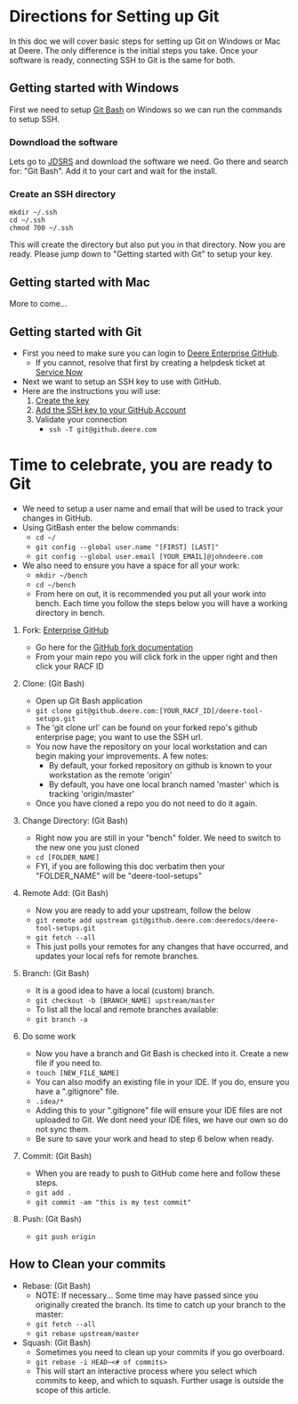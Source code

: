 # Directions for Setting up Git
In this doc we will cover basic steps for setting up Git on Windows or Mac at Deere. The only difference is the initial steps you take. Once your software is ready, connecting SSH to Git is the same for both.

## Getting started with Windows  
First we need to setup [Git Bash](https://git-scm.com/) on Windows so we can run the commands to setup SSH.  

### Downdload the software  
Lets go to [JDSRS](http://jdsrs.deere.com) and download the software we need. Go there and search for: "Git Bash". Add it to your cart and wait for the install.  

### Create an SSH directory  
`mkdir ~/.ssh`  
`cd ~/.ssh`  
`chmod 700 ~/.ssh`  

This will create the directory but also put you in that directory. Now you are ready. Please jump down to "Getting started with Git" to setup your key.  

## Getting started with Mac  
More to come...  

## Getting started with Git
* First you need to make sure you can login to [Deere Enterprise GitHub](https://github.deere.com).  
   * If you cannot, resolve that first by creating a helpdesk ticket at [Service Now](http://johndeere-servicenow.com/ep)  
* Next we want to setup an SSH key to use with GitHub.  
* Here are the instructions you will use:  
   1. [Create the key](https://help.github.com/enterprise/2.12/user/articles/generating-a-new-ssh-key-and-adding-it-to-the-ssh-agent)  
   2. [Add the SSH key to your GitHub Account](https://help.github.com/enterprise/2.12/user/articles/adding-a-new-ssh-key-to-your-github-account)  
   3. Validate your connection  
      * `ssh -T git@github.deere.com`  

# Time to celebrate, you are ready to Git

* We need to setup a user name and email that will be used to track your changes in GitHub.  
*  Using GitBash enter the below commands:  
   * `cd ~/`  
   * `git config --global user.name "[FIRST] [LAST]"`  
   * `git config --global user.email [YOUR_EMAIL]@johndeere.com`  
* We also need to ensure you have a space for all your work:  
   * `mkdir ~/bench`  
   * `cd ~/bench`  
   * From here on out, it is recommended you put all your work into bench. Each time you follow the steps below you will have a working directory in bench.
   
1. Fork: [Enterprise GitHub](https://github.deere.com)  
    * Go here for the [GitHub fork documentation](https://help.github.com/articles/fork-a-repo/)  
    * From your main repo you will click fork in the upper right and then click your RACF ID  

2. Clone: (Git Bash)
   * Open up Git Bash application  
   * `git clone git@github.deere.com:[YOUR_RACF_ID]/deere-tool-setups.git`  
   * The 'git clone url' can be found on your forked repo's github enterprise page; you want to use the SSH url.  
   * You now have the repository on your local workstation and can begin making your improvements. A few notes:  
      * By default, your forked repository on github is known to your workstation as the remote 'origin'  
      * By default, you have one local branch named 'master' which is tracking 'origin/master'  
   * Once you have cloned a repo you do not need to do it again.  

3. Change Directory: (Git Bash)  
   * Right now you are still in your "bench" folder. We need to switch to the new one you just cloned  
   * `cd [FOLDER_NAME]`  
   * FYI, if you are following this doc verbatim then your "FOLDER_NAME" will be "deere-tool-setups"  

4. Remote Add: (Git Bash)  
   * Now you are ready to add your upstream, follow the below  
   * `git remote add upstream git@github.deere.com:deeredocs/deere-tool-setups.git`  
   * `git fetch --all`  
   * This just polls your remotes for any changes that have occurred, and updates your local refs for remote branches.  

5. Branch: (Git Bash)  
   * It is a good idea to have a local (custom) branch.  
   * `git checkout -b [BRANCH_NAME] upstream/master`  
   * To list all the local and remote branches available:  
   * `git branch -a`  

6. Do some work  
   * Now you have a branch and Git Bash is checked into it. Create a new file if you need to.  
   * `touch [NEW_FILE_NAME]`  
   * You can also modify an existing file in your IDE. If you do, ensure you have a ".gitignore" file.  
   * `.idea/*`
   * Adding this to your ".gitignore" file will ensure your IDE files are not uploaded to Git. We dont need your IDE files, we have our own so do not sync them.
   * Be sure to save your work and head to step 6 below when ready.
   
7. Commit: (Git Bash)  
   * When you are ready to push to GitHub come here and follow these steps.  
   * `git add .`  
   * `git commit -am "this is my test commit"`  

8. Push: (Git Bash)  
   * `git push origin`

## How to Clean your commits  
* Rebase: (Git Bash)  
   * NOTE: If necessary... Some time may have passed since you originally created the branch.  Its time to catch up your branch to the master:  
   * `git fetch --all`  
   * `git rebase upstream/master`  
* Squash: (Git Bash)  
   * Sometimes you need to clean up your commits if you go overboard.  
   * `git rebase -i HEAD~<# of commits>`  
   * This will start an interactive process where you select which commits to keep, and which to squash. Further usage is outside the scope of this article.  
